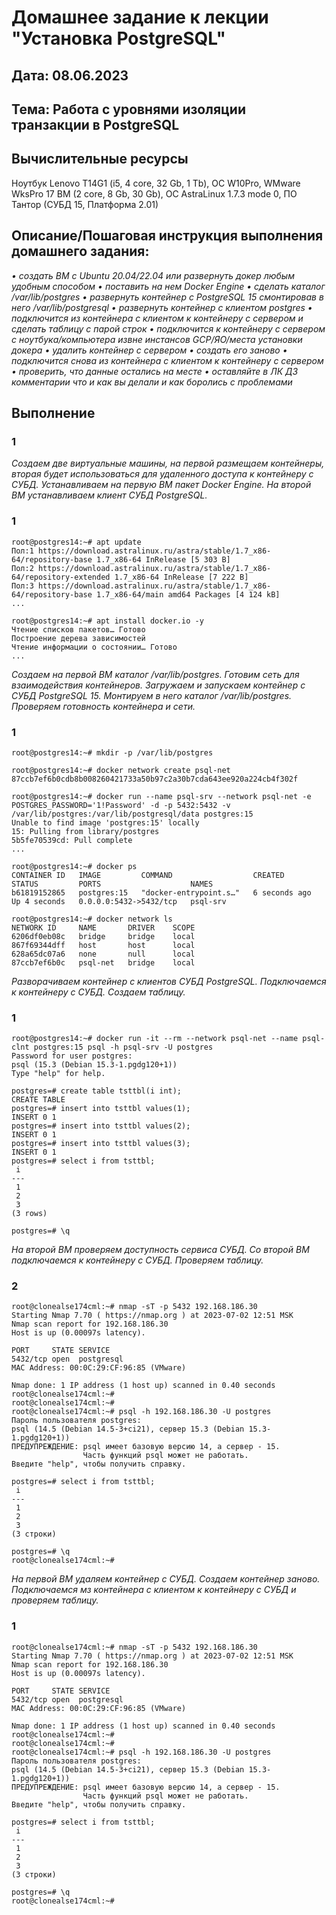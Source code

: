 # Домашнее задание к лекции "Установка PostgreSQL"
## Дата: 08.06.2023
## Тема: Работа с уровнями изоляции транзакции в PostgreSQL
## Вычислительные ресурсы
Ноутбук Lenovo T14G1 (i5, 4 core, 32 Gb, 1 Tb), ОС W10Pro, WMware WksPro 17
ВМ (2 core, 8 Gb, 30 Gb), ОС AstraLinux 1.7.3 mode 0, ПО Тантор (СУБД 15, Платформа 2.01)
## Описание/Пошаговая инструкция выполнения домашнего задания:
_• создать ВМ с Ubuntu 20.04/22.04 или развернуть докер любым удобным способом
• поставить на нем Docker Engine
• сделать каталог /var/lib/postgres
• развернуть контейнер с PostgreSQL 15 смонтировав в него /var/lib/postgresql
• развернуть контейнер с клиентом postgres
• подключится из контейнера с клиентом к контейнеру с сервером и сделать таблицу с парой строк
• подключится к контейнеру с сервером с ноутбука/компьютера извне инстансов GCP/ЯО/места установки докера
• удалить контейнер с сервером
• создать его заново
• подключится снова из контейнера с клиентом к контейнеру с сервером
• проверить, что данные остались на месте
• оставляйте в ЛК ДЗ комментарии что и как вы делали и как боролись с проблемами_

## Выполнение
### 1
_Создаем две виртуальные машины, на первой размещаем контейнеры, вторая будет использоваться для удаленного доступа к контейнеру с СУБД. Устанавливаем на первую ВМ пакет Docker Engine. На второй ВМ устанавливаем клиент СУБД PostgreSQL._
### 1
```
root@postgres14:~# apt update
Пол:1 https://download.astralinux.ru/astra/stable/1.7_x86-64/repository-base 1.7_x86-64 InRelease [5 303 B]
Пол:2 https://download.astralinux.ru/astra/stable/1.7_x86-64/repository-extended 1.7_x86-64 InRelease [7 222 B]
Пол:3 https://download.astralinux.ru/astra/stable/1.7_x86-64/repository-base 1.7_x86-64/main amd64 Packages [4 124 kB]
...

root@postgres14:~# apt install docker.io -y
Чтение списков пакетов… Готово
Построение дерева зависимостей
Чтение информации о состоянии… Готово
...
```
_Создаем на первой ВМ каталог /var/lib/postgres. Готовим сеть для взаимодействия контейнеров. Загружаем и запускаем контейнер с СУБД PostgreSQL 15. Монтируем в него каталог /var/lib/postgres. Проверяем готовность контейнера и сети._

### 1
```
root@postgres14:~# mkdir -p /var/lib/postgres

root@postgres14:~# docker network create psql-net
87ccb7ef6b0cdb8b008260421733a50b97c2a30b7cda643ee920a224cb4f302f

root@postgres14:~# docker run --name psql-srv --network psql-net -e POSTGRES_PASSWORD='1!Password' -d -p 5432:5432 -v /var/lib/postgres:/var/lib/postgresql/data postgres:15
Unable to find image 'postgres:15' locally
15: Pulling from library/postgres
5b5fe70539cd: Pull complete
...

root@postgres14:~# docker ps
CONTAINER ID   IMAGE         COMMAND                  CREATED         STATUS         PORTS                    NAMES
b61819152865   postgres:15   "docker-entrypoint.s…"   6 seconds ago   Up 4 seconds   0.0.0.0:5432->5432/tcp   psql-srv

root@postgres14:~# docker network ls
NETWORK ID     NAME       DRIVER    SCOPE
6206df0eb08c   bridge     bridge    local
867f69344dff   host       host      local
628a65dc07a6   none       null      local
87ccb7ef6b0c   psql-net   bridge    local
```
_Разворачиваем контейнер с клиентов СУБД PostgreSQL. Подключаемся к контейнеру с СУБД. Создаем таблицу._

### 1
```
root@postgres14:~# docker run -it --rm --network psql-net --name psql-clnt postgres:15 psql -h psql-srv -U postgres
Password for user postgres:
psql (15.3 (Debian 15.3-1.pgdg120+1))
Type "help" for help.

postgres=# create table tsttbl(i int);
CREATE TABLE
postgres=# insert into tsttbl values(1);
INSERT 0 1
postgres=# insert into tsttbl values(2);
INSERT 0 1
postgres=# insert into tsttbl values(3);
INSERT 0 1
postgres=# select i from tsttbl;
 i
---
 1
 2
 3
(3 rows)

postgres=# \q
```
_На второй ВМ проверяем доступность сервиса СУБД. Со второй ВМ подключаемся к контейнеру с СУБД. Проверяем таблицу._
### 2

```
root@clonealse174cml:~# nmap -sT -p 5432 192.168.186.30
Starting Nmap 7.70 ( https://nmap.org ) at 2023-07-02 12:51 MSK
Nmap scan report for 192.168.186.30
Host is up (0.00097s latency).

PORT     STATE SERVICE
5432/tcp open  postgresql
MAC Address: 00:0C:29:CF:96:85 (VMware)

Nmap done: 1 IP address (1 host up) scanned in 0.40 seconds
root@clonealse174cml:~#
root@clonealse174cml:~#
root@clonealse174cml:~# psql -h 192.168.186.30 -U postgres
Пароль пользователя postgres:
psql (14.5 (Debian 14.5-3+ci21), сервер 15.3 (Debian 15.3-1.pgdg120+1))
ПРЕДУПРЕЖДЕНИЕ: psql имеет базовую версию 14, а сервер - 15.
                Часть функций psql может не работать.
Введите "help", чтобы получить справку.

postgres=# select i from tsttbl;
 i
---
 1
 2
 3
(3 строки)

postgres=# \q
root@clonealse174cml:~#
```
_На первой ВМ удаляем контейнер с СУБД. Создаем контейнер заново. Подключаемся мз контейнера с клиентом к контейнеру с СУБД и проверяем таблицу._

### 1  
```
root@clonealse174cml:~# nmap -sT -p 5432 192.168.186.30
Starting Nmap 7.70 ( https://nmap.org ) at 2023-07-02 12:51 MSK
Nmap scan report for 192.168.186.30
Host is up (0.00097s latency).

PORT     STATE SERVICE
5432/tcp open  postgresql
MAC Address: 00:0C:29:CF:96:85 (VMware)

Nmap done: 1 IP address (1 host up) scanned in 0.40 seconds
root@clonealse174cml:~#
root@clonealse174cml:~#
root@clonealse174cml:~# psql -h 192.168.186.30 -U postgres
Пароль пользователя postgres:
psql (14.5 (Debian 14.5-3+ci21), сервер 15.3 (Debian 15.3-1.pgdg120+1))
ПРЕДУПРЕЖДЕНИЕ: psql имеет базовую версию 14, а сервер - 15.
                Часть функций psql может не работать.
Введите "help", чтобы получить справку.

postgres=# select i from tsttbl;
 i
---
 1
 2
 3
(3 строки)

postgres=# \q
root@clonealse174cml:~#
```